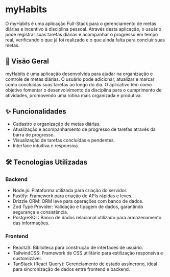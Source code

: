 # myHabits

O myHabits é uma aplicação Full-Stack para o gerenciamento de metas diárias e incentivo à disciplina pessoal. 
Através desta aplicação, o usuário pode registrar suas tarefas diárias e acompanhar o progresso em tempo real, verificando o que já foi realizado e o que ainda falta para concluir suas metas.

## 📝 Visão Geral

myHabits é uma aplicação desenvolvida para ajudar na organização e controle de metas diárias. 
O usuário pode adicionar, atualizar e marcar como concluídas suas tarefas ao longo do dia. 
O aplicativo tem como objetivo fomentar o desenvolvimento da disciplina para o cumprimento de atividades, promovendo uma rotina mais organizada e produtiva.

## ✨ Funcionalidades
- Cadastro e organização de metas diárias.
- Atualização e acompanhamento de progresso de tarefas através da barra de progresso.
- Visualização de tarefas concluídas e pendentes.
- Interface intuitiva e responsiva.

## 🛠️ Tecnologias Utilizadas
### Backend
- Node.js: Plataforma utilizada para criação do servidor.
- Fastify: Framework para criação de APIs rápidas e leves.
- Drizzle ORM: ORM leve para operações com banco de dados.
- Zod Type Provider: Validação e tipagem de dados, garantindo segurança e consistência.
- PostgreSQL: Banco de dados relacional utilizado para armazenamento das informações.

### Frontend
- ReactJS: Biblioteca para construção de interfaces de usuário.
- TailwindCSS: Framework de CSS utilitário para estilização responsiva e customizável.
- TanStack (React Query): Gerenciamento de estado assíncrono, ideal para sincronização de dados entre frontend e backend.

